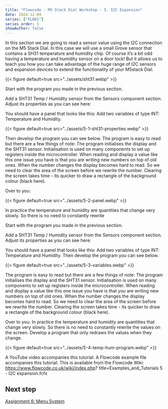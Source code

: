 ```yaml
---
title: "Flowcode - M5 Stack Dial Workshop - 5. I2C Expansion"
date: 2024-12-09
series: ["FL001"]
series_order: 5
showAuthor: false
---
```


In this section we are going to read a sensor value using the
I2C connection on the M5 Stack Dial.
In this case we will use a small Grove sensor that contains a
SH31 temperature and humidity chip.
Of course it’s a bit odd having a temperature and humidity
sensor on a door lock! But it allows us to teach you how you
can take advantage of the huge range of I2C sensors and
expansion devices to extend the functionality of your M5stack
Dial.

{{< figure
    default=true
    src="../assets/sht31.webp"
    >}}

Start with the program you made in the previous section.


Add a SHT31 Temp / Humidity sensor from the Sensors
component section.
Adjust its properties as you can see here:


You should have a panel that looks like this:
Add two variables of type INT: Temperature and Humidity.

{{< figure
    default=true
    src="../assets/5-1-sht31-properties.webp"
    >}}

Then develop the program you can see below.
The program is easy to read but there are a few things of note:
The program initialises the display and the SHT31 sensor.
Initialisation is used on many components to set up registers
inside the microcontroller.
When reading and display a value like this one issue you have
is that you are writing new numbers on top of old ones. When
the number changes the display becomes hard to read. So we
need to clear the area of the screen before we rewrite the
number. Clearing the screen takes time - its quicker to draw a
rectangle of the background colour (black here).

Over to you:

{{< figure
    default=true
    src="../assets/5-2-panel.webp"
    >}}

In practice the temperature and humidity are quantities that
change very slowly. So there is no need to constantly rewrite

Start with the program you made in the previous section.

Add a SHT31 Temp / Humidity sensor from the Sensors
component section.
Adjust its properties as you can see here:


You should have a panel that looks like this:
Add two variables of type INT: Temperature and Humidity.
Then develop the program you can see below.

{{< figure
    default=true
    src="../assets/5-3-variables.webp"
    >}}

The program is easy to read but there are a few things of note:
The program initialises the display and the SHT31 sensor.
Initialisation is used on many components to set up registers
inside the microcontroller.
When reading and display a value like this one issue you have
is that you are writing new numbers on top of old ones. When
the number changes the display becomes hard to read. So we
need to clear the area of the screen before we rewrite the
number. Clearing the screen takes time - its quicker to draw a
rectangle of the background colour (black here).

Over to you:
In practice the temperature and humidity are quantities that
change very slowly. So there is no need to constantly rewrite
the values on the screen.
Develop a program that only redraws the values when they
change.

{{< figure
    default=true
    src="../assets/5-4-temp-hum-program.webp"
    >}}

A YouTube video accompanies this tutorial.
A Flowcode example file accompanies this tutorial. This is
available from the Flowcode Wiki:
https://www.flowcode.co.uk/wiki/index.php?
title=Examples_and_Tutorials
5 - I2C expansion.fcfx

## Next step

[Assignment 6: Menu System](../06-menu-system)
